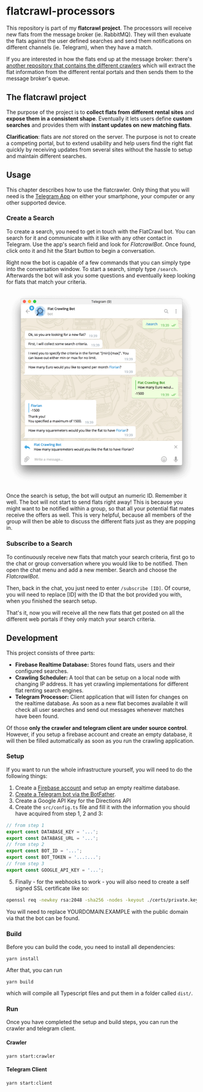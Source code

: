 # flatcrawl-processors

This repository is part of my **flatcrawl project**. The processors will receive new flats from the message broker (ie. RabbitMQ). They will then evaluate the flats against the user defined searches and send them notifications on different channels (ie. Telegram), when they have a match.

If you are interested in how the flats end up at the message broker: there's [another repository that contains the different crawlers](https://github.com/floschnell/flatcrawl-crawlers) which will extract the flat information from the different rental portals and then sends them to the message broker's queue.

## The flatcrawl project

The purpose of the project is to **collect flats from different rental sites** and **expose them in a consistent shape**. Eventually it lets users define **custom searches** and provides them with **instant updates on new matching flats**.

**Clarification**: flats are *not* stored on the server. The purpose is not to create a competing portal, but to extend usability and help users find the right flat quickly by receiving updates from several sites without the hassle to setup and maintain different searches.

## Usage

This chapter describes how to use the flatcrawler. Only thing that you will need is the [Telegram App](https://telegram.org/) on either your smartphone, your computer or any other supported device.

### Create a Search

To create a search, you need to get in touch with the FlatCrawl bot. You can search for it and communicate with it like with any other contact in Telegram.
Use the app's search field and look for *FlatcrawlBot*. Once found, click onto it and hit the Start button to begin a conversation.

Right now the bot is capable of a few commands that you can simply type into the conversation window. To start a search, simply type `/search`. Afterwards the bot will ask you some questions and eventually keep looking for flats that match your criteria.

![Conversation with Flat Crawling Bot](./img/conversation.png "An Example Conversation with the Flat Crawling Bot")

Once the search is setup, the bot will output an numeric ID. Remember it well. The bot will not start to send flats right away! This is because you might want to be notified within a group, so that all your potential flat mates receive the offers as well. This is very helpful, because all members of the group will then be able to discuss the different flats just as they are popping in.

### Subscribe to a Search

To continuously receive new flats that match your search criteria, first go to the chat or group conversation where you would like to be notified. Then open the chat menu and add a new member. Search and choose the *FlatcrawlBot*.

Then, back in the chat, you just need to enter `/subscribe [ID]`. Of course, you will need to replace [ID] with the ID that the bot provided you with, when you finished the search setup.

That's it, now you will receive all the new flats that get posted on all the different web portals if they only match your search criteria.

## Development

This project consists of three parts:
- **Firebase Realtime Database:** Stores found flats, users and their configured searches.
- **Crawling Scheduler:** A tool that can be setup on a local node with changing IP address. It has yet crawling implementations for different flat renting search engines.
- **Telegram Processor:** Client application that will listen for changes on the realtime database. As soon as a new flat becomes available it will check all user searches and send out messages whenever matches have been found.

Of those **only the crawler and telegram client are under source control**. However, if you setup a firebase account and create an empty database, it will then be filled automatically as soon as you run the crawling application.

### Setup
If you want to run the whole infrastructure yourself, you will need to do the following things:
1) Create a [Firebase account](https://firebase.google.com/) and setup an empty realtime database.
2) [Create a Telegram bot via the BotFather](https://core.telegram.org/bots#creating-a-new-bot).
3) Create a Google API Key for the Directions API
4) Create the `src/config.ts` file and fill it with the information you should have acquired from step 1, 2 and 3:
```typescript
// from step 1
export const DATABASE_KEY = '...';
export const DATABASE_URL = '...';
// from step 2
export const BOT_ID = '...';
export const BOT_TOKEN = '...:...';
// from step 3
export const GOOGLE_API_KEY = '...';
```
5) Finally - for the webhooks to work - you will also need to create a self signed SSL certificate like so:
```bash
openssl req -newkey rsa:2048 -sha256 -nodes -keyout ./certs/private.key -x509 -days 365 -out ./certs/public.pem -subj "/C=DE/ST=Bavaria/L=Munich/O=/CN=YOURDOMAIN.EXAMPLE"
```
You will need to replace YOURDOMAIN.EXAMPLE with the public domain via that the bot can be found.

### Build
Before you can build the code, you need to install all dependencies:
```
yarn install
```
After that, you can run
```
yarn build
```
which will compile all Typescript files and put them in a folder called `dist/`.

### Run
Once you have completed the setup and build steps, you can run the crawler and telegram client.

#### Crawler
```
yarn start:crawler
```

#### Telegram Client
```
yarn start:client
```